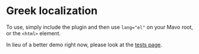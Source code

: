 # Greek localization

To use, simply include the plugin and then use `lang="el"` on your Mavo root, or the `<html>` element.

In lieu of a better demo right now, please look at the [tests page](/locale-el/test.html).

